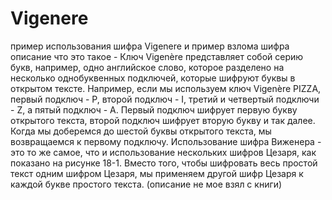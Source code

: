 # Vigenere
пример использования шифра Vigenere 
и пример взлома шифра 
описание что это такое - Ключ Vigenère представляет собой серию букв, например, одно английское слово, которое разделено на несколько однобуквенных подключей, которые шифруют буквы в открытом тексте. Например, если мы используем ключ Vigenère PIZZA, первый подключ - P, второй подключ - I, третий и четвертый подключи - Z, а пятый подключ - A. Первый подключ шифрует первую букву открытого текста, второй подключ шифрует вторую букву и так далее. Когда мы доберемся до шестой буквы открытого текста, мы возвращаемся к первому подключу.
Использование шифра Виженера - это то же самое, что и использование нескольких шифров Цезаря, как показано на рисунке 18-1. Вместо того, чтобы шифровать весь простой текст одним шифром Цезаря, мы применяем другой шифр Цезаря к каждой букве простого текста. (описание не мое взял с книги)
